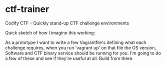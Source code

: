 # ctf-trainer
Codify CTF - Quickly stand-up CTF challenge environments

Quick sketch of how I imagine this working:

As a prototype I want to write a few Vagrantfile's defining what each challenge requires, when you run 'vagrant up' on that file the OS version, Software and CTF binary service should be running for you. I'm going to do a few of these and see if they're useful at all. Build from there.

